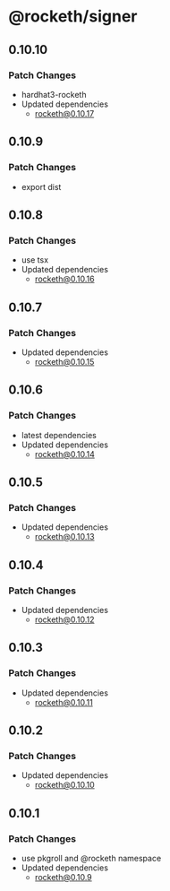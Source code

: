 # @rocketh/signer

## 0.10.10

### Patch Changes

- hardhat3-rocketh
- Updated dependencies
  - rocketh@0.10.17

## 0.10.9

### Patch Changes

- export dist

## 0.10.8

### Patch Changes

- use tsx
- Updated dependencies
  - rocketh@0.10.16

## 0.10.7

### Patch Changes

- Updated dependencies
  - rocketh@0.10.15

## 0.10.6

### Patch Changes

- latest dependencies
- Updated dependencies
  - rocketh@0.10.14

## 0.10.5

### Patch Changes

- Updated dependencies
  - rocketh@0.10.13

## 0.10.4

### Patch Changes

- Updated dependencies
  - rocketh@0.10.12

## 0.10.3

### Patch Changes

- Updated dependencies
  - rocketh@0.10.11

## 0.10.2

### Patch Changes

- Updated dependencies
  - rocketh@0.10.10

## 0.10.1

### Patch Changes

- use pkgroll and @rocketh namespace
- Updated dependencies
  - rocketh@0.10.9
